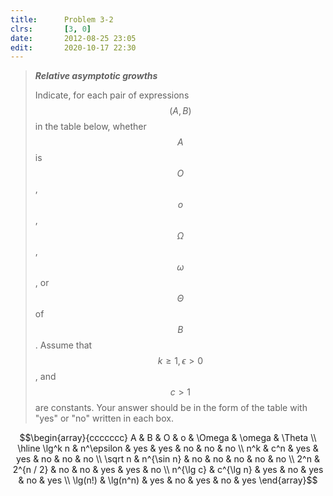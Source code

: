 ```yaml
---
title:      Problem 3-2
clrs:       [3, 0]
date:       2012-08-25 23:05
edit:       2020-10-17 22:30
---
```


> ***Relative asymptotic growths***
>
> Indicate, for each pair of expressions $$(A, B)$$ in the table below, whether $$A$$ is $$O$$, $$o$$, $$\Omega$$, $$\omega$$, or $$\Theta$$ of $$B$$. Assume that $$k \ge 1, \epsilon > 0$$, and $$c > 1$$ are constants. Your answer should be in the form of the table with "yes" or "no" written in each box.

$$\begin{array}{ccccccc}
A         & B          & O   &  o  & \Omega & \omega & \Theta \\
\hline
\lg^k n   & n^\epsilon & yes & yes &  no    & no     & no     \\
n^k       & c^n        & yes & yes &  no    & no     & no     \\
\sqrt n   & n^{\sin n} & no  & no  &  no    & no     & no     \\
2^n       & 2^{n / 2}  & no  & no  &  yes   & yes    & no     \\
n^{\lg c} & c^{\lg n}  & yes & no  &  yes   & no     & yes    \\
\lg(n!)   & \lg(n^n)   & yes & no  &  yes   & no     & yes
\end{array}$$
